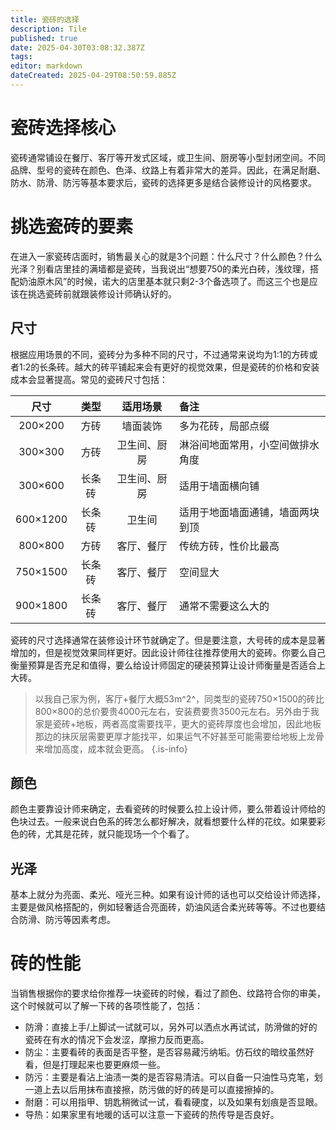 ```yaml
---
title: 瓷砖的选择
description: Tile
published: true
date: 2025-04-30T03:08:32.387Z
tags: 
editor: markdown
dateCreated: 2025-04-29T08:50:59.885Z
---
```


# 瓷砖选择核心
瓷砖通常铺设在餐厅、客厅等开发式区域，或卫生间、厨房等小型封闭空间。不同品牌、型号的瓷砖在颜色、色泽、纹路上有着非常大的差异。因此，在满足耐磨、防水、防滑、防污等基本要求后，瓷砖的选择更多是结合装修设计的风格要求。

# 挑选瓷砖的要素
在进入一家瓷砖店面时，销售最关心的就是3个问题：什么尺寸？什么颜色？什么光泽？别看店里挂的满墙都是瓷砖，当我说出“想要750的柔光白砖，浅纹理，搭配奶油原木风”的时候，诺大的店里基本就只剩2-3个备选项了。而这三个也是应该在挑选瓷砖前就跟装修设计师确认好的。

## 尺寸
根据应用场景的不同，瓷砖分为多种不同的尺寸，不过通常来说均为1:1的方砖或者1:2的长条砖。越大的砖平铺起来会有更好的视觉效果，但是瓷砖的价格和安装成本会显著提高。常见的瓷砖尺寸包括：

|尺寸|类型|适用场景|备注|
|:----:|:----:|:----:|:----|
|200×200|方砖|墙面装饰|多为花砖，局部点缀|
|300×300|方砖|卫生间、厨房|淋浴间地面常用，小空间做排水角度|
|300×600|长条砖|卫生间、厨房|适用于墙面横向铺|
|600×1200|长条砖|卫生间|适用于地面墙面通铺，墙面两块到顶|
|800×800|方砖|客厅、餐厅|传统方砖，性价比最高|
|750×1500|长条砖|客厅、餐厅|空间显大|
|900×1800|长条砖|客厅、餐厅|通常不需要这么大的|

瓷砖的尺寸选择通常在装修设计环节就确定了。但是要注意，大号砖的成本是显著增加的，但是视觉效果同样更好。因此设计师往往推荐使用大的瓷砖。你要么自己衡量预算是否充足和值得，要么给设计师固定的硬装预算让设计师衡量是否适合上大砖。

> 以我自己家为例，客厅+餐厅大概53m^2^，同类型的瓷砖750×1500的砖比800×800的总价要贵4000元左右，安装费要贵3500元左右。另外由于我家是瓷砖+地板，两者高度需要找平，更大的瓷砖厚度也会增加，因此地板那边的抹灰层需要更厚才能找平，如果运气不好甚至可能需要给地板上龙骨来增加高度，成本就会更高。
{.is-info}

## 颜色
颜色主要靠设计师来确定，去看瓷砖的时候要么拉上设计师，要么带着设计师给的色块过去。一般来说白色系的砖怎么都好解决，就看想要什么样的花纹。如果要彩色的砖，尤其是花砖，就只能现场一个个看了。

## 光泽
基本上就分为亮面、柔光、哑光三种。如果有设计师的话也可以交给设计师选择，主要是做风格搭配的，例如轻奢适合亮面砖，奶油风适合柔光砖等等。不过也要结合防滑、防污等因素考虑。

# 砖的性能
当销售根据你的要求给你推荐一块瓷砖的时候，看过了颜色、纹路符合你的审美，这个时候就可以了解一下砖的各项性能了，包括：

- 防滑：直接上手/上脚试一试就可以，另外可以洒点水再试试，防滑做的好的瓷砖在有水的情况下会发涩，摩擦力反而更高。
- 防尘：主要看砖的表面是否平整，是否容易藏污纳垢。仿石纹的暗纹虽然好看，但是打理起来也要更麻烦一些。
- 防污：主要是看沾上油渍一类的是否容易清洁。可以自备一只油性马克笔，划一道上去以后用抹布直接擦，防污做的好的砖是可以直接擦掉的。
- 耐磨：可以用指甲、钥匙稍微试一试，看看硬度，以及如果有划痕是否显眼。
- 导热：如果家里有地暖的话可以注意一下瓷砖的热传导是否良好。